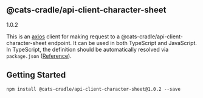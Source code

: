 ## @cats-cradle/api-client-character-sheet

1.0.2

This is an [axios](https://github.com/axios/axios) client for making request to
a @cats-cradle/api-client-character-sheet endpoint. It can be used in both
TypeScript and JavaScript. In TypeScript, the definition should be automatically
resolved via `package.json`
([Reference](http://www.typescriptlang.org/docs/handbook/typings-for-npm-packages.html)).

## Getting Started

```
npm install @cats-cradle/api-client-character-sheet@1.0.2 --save
```
